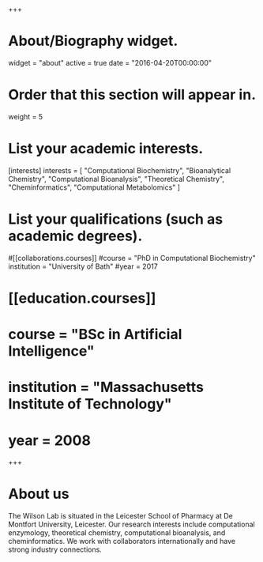 +++
# About/Biography widget.
widget = "about"
active = true
date = "2016-04-20T00:00:00"

# Order that this section will appear in.
weight = 5

# List your academic interests.
[interests]
  interests = [
    "Computational Biochemistry",
    "Bioanalytical Chemistry",
    "Computational Bioanalysis",
    "Theoretical Chemistry",
    "Cheminformatics",
    "Computational Metabolomics"
  ]

# List your qualifications (such as academic degrees).
#[[collaborations.courses]]
  #course = "PhD in Computational Biochemistry"
  institution = "University of Bath"
  #year = 2017

# [[education.courses]]
#  course = "BSc in Artificial Intelligence"
#  institution = "Massachusetts Institute of Technology"
#  year = 2008
 
+++

# About us

The Wilson Lab is situated in the Leicester School of Pharmacy at De Montfort University, Leicester. Our research interests include computational enzymology, theoretical chemistry, computational bioanalysis, and cheminformatics. We work with collaborators internationally and have strong industry connections.


